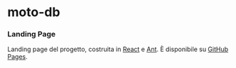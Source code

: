 # moto-db
### Landing Page

Landing page del progetto, costruita in [React](https://it.reactjs.org/) e [Ant](https://ant.design/). È disponibile su [GitHub Pages](https://v1enna.github.io/moto-db/#/).
